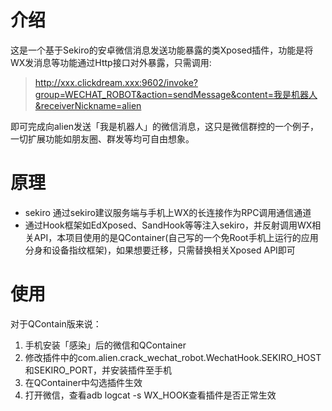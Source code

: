 # 介绍
这是一个基于Sekiro的安卓微信消息发送功能暴露的类Xposed插件，功能是将WX发消息等功能通过Http接口对外暴露，只需调用:

> http://xxx.clickdream.xxx:9602/invoke?group=WECHAT_ROBOT&action=sendMessage&content=我是机器人&receiverNickname=alien

即可完成向alien发送「我是机器人」的微信消息，这只是微信群控的一个例子，一切扩展功能如朋友圈、群发等均可自由想象。

# 原理
- sekiro 通过sekiro建议服务端与手机上WX的长连接作为RPC调用通信通道
- 通过Hook框架如EdXposed、SandHook等等注入sekiro，并反射调用WX相关API，本项目使用的是QContainer(自己写的一个免Root手机上运行的应用分身和设备指纹框架)，如果想要迁移，只需替换相关Xposed API即可

# 使用
对于QContain版来说：
1. 手机安装「感染」后的微信和QContainer
2. 修改插件中的com.alien.crack_wechat_robot.WechatHook.SEKIRO_HOST和SEKIRO_PORT，并安装插件至手机
3. 在QContainer中勾选插件生效
4. 打开微信，查看adb logcat -s WX_HOOK查看插件是否正常生效